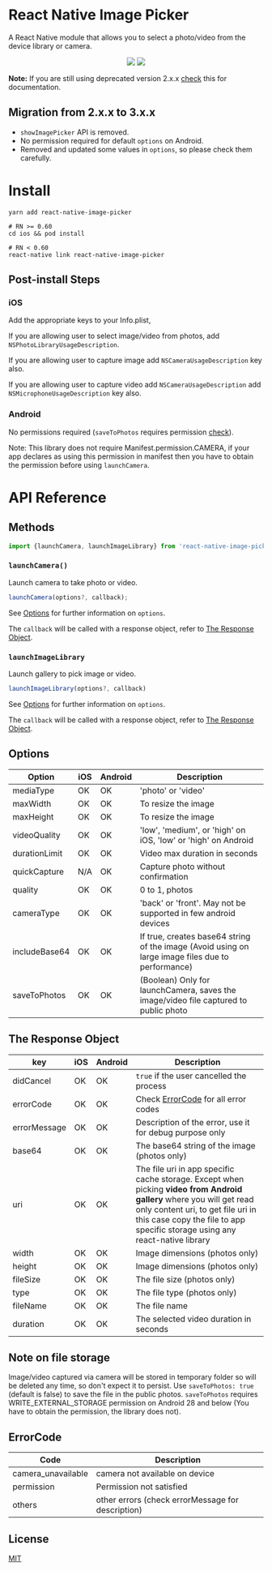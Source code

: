 # React Native Image Picker

A React Native module that allows you to select a photo/video from the device library or camera.

<p align="center">
  <img src="https://img.shields.io/npm/dw/react-native-image-picker" />
  <img src="https://img.shields.io/npm/v/react-native-image-picker" />
</p>

**Note:** If you are still using deprecated version 2.x.x [check](https://github.com/react-native-image-picker/react-native-image-picker/tree/2.3.4) this for documentation.

## Migration from 2.x.x to 3.x.x

- `showImagePicker` API is removed.
- No permission required for default `options` on Android.
- Removed and updated some values in `options`, so please check them carefully.

# Install

```
yarn add react-native-image-picker

# RN >= 0.60
cd ios && pod install

# RN < 0.60
react-native link react-native-image-picker
```

## Post-install Steps

### iOS

Add the appropriate keys to your Info.plist,

If you are allowing user to select image/video from photos, add `NSPhotoLibraryUsageDescription`.

If you are allowing user to capture image add `NSCameraUsageDescription` key also.

If you are allowing user to capture video add `NSCameraUsageDescription` add `NSMicrophoneUsageDescription` key also.

### Android

No permissions required (`saveToPhotos` requires permission [check](#note-on-file-storage)).

Note: This library does not require Manifest.permission.CAMERA, if your app declares as using this permission in manifest then you have to obtain the permission before using `launchCamera`.

# API Reference

## Methods

```js
import {launchCamera, launchImageLibrary} from 'react-native-image-picker';
```

### `launchCamera()`

Launch camera to take photo or video.

```js
launchCamera(options?, callback);
```

See [Options](#options) for further information on `options`.

The `callback` will be called with a response object, refer to [The Response Object](#the-response-object).

### `launchImageLibrary`

Launch gallery to pick image or video.

```js
launchImageLibrary(options?, callback)
```

See [Options](#options) for further information on `options`.

The `callback` will be called with a response object, refer to [The Response Object](#the-response-object).

## Options

| Option        | iOS | Android | Description                                                                                       |
| ------------- | --- | ------- | ------------------------------------------------------------------------------------------------- |
| mediaType     | OK  | OK      | 'photo' or 'video'                                                                                |
| maxWidth      | OK  | OK      | To resize the image                                                                               |
| maxHeight     | OK  | OK      | To resize the image                                                                               |
| videoQuality  | OK  | OK      | 'low', 'medium', or 'high' on iOS, 'low' or 'high' on Android                                     |
| durationLimit | OK  | OK      | Video max duration in seconds                                                                     |
| quickCapture  | N/A | OK      | Capture photo without confirmation                                                                |
| quality       | OK  | OK      | 0 to 1, photos                                                                                    |
| cameraType    | OK  | OK      | 'back' or 'front'. May not be supported in few android devices                                    |
| includeBase64 | OK  | OK      | If true, creates base64 string of the image (Avoid using on large image files due to performance) |
| saveToPhotos  | OK  | OK      | (Boolean) Only for launchCamera, saves the image/video file captured to public photo              |

## The Response Object

| key          | iOS | Android | Description                                                                                                     |
| ------------ | --- | ------- | --------------------------------------------------------------------------------------------------------------- |
| didCancel    | OK  | OK      | `true` if the user cancelled the process                                                                        |
| errorCode    | OK  | OK      | Check [ErrorCode](#ErrorCode) for all error codes                                                               |
| errorMessage | OK  | OK      | Description of the error, use it for debug purpose only                                                         |
| base64       | OK  | OK      | The base64 string of the image (photos only)                                                                    |
| uri          | OK  | OK      | The file uri in app specific cache storage. Except when picking **video from Android gallery** where you will get read only content uri, to get file uri in this case copy the file to app specific storage using any react-native library|
| width        | OK  | OK      | Image dimensions (photos only)                                                                                  |
| height       | OK  | OK      | Image dimensions (photos only)                                                                                  |
| fileSize     | OK  | OK      | The file size (photos only)                                                                                     |
| type         | OK  | OK      | The file type (photos only)                                                                                     |
| fileName     | OK  | OK      | The file name                                                                                                   |
| duration     | OK  | OK      | The selected video duration in seconds                                                                          |

## Note on file storage

Image/video captured via camera will be stored in temporary folder so will be deleted any time, so don't expect it to persist. Use `saveToPhotos: true` (default is false) to save the file in the public photos. `saveToPhotos` requires WRITE_EXTERNAL_STORAGE permission on Android 28 and below (You have to obtain the permission, the library does not).

## ErrorCode

| Code               | Description                                       |
| ------------------ | ------------------------------------------------- |
| camera_unavailable | camera not available on device                    |
| permission         | Permission not satisfied                          |
| others             | other errors (check errorMessage for description) |

## License

[MIT](LICENSE.md)
